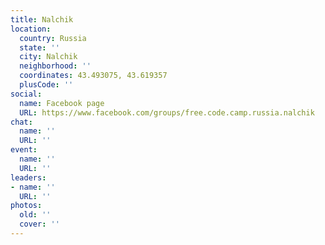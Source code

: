 ```yaml
---
title: Nalchik
location:
  country: Russia
  state: ''
  city: Nalchik
  neighborhood: ''
  coordinates: 43.493075, 43.619357
  plusCode: ''
social:
  name: Facebook page
  URL: https://www.facebook.com/groups/free.code.camp.russia.nalchik
chat:
  name: ''
  URL: ''
event:
  name: ''
  URL: ''
leaders:
- name: ''
  URL: ''
photos:
  old: ''
  cover: ''
---
```

